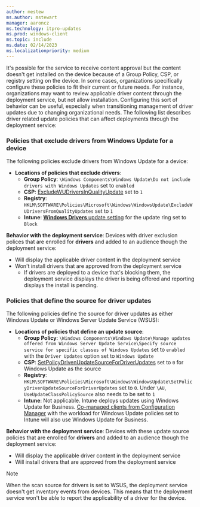 ```yaml
---
author: mestew
ms.author: mstewart
manager: aaroncz
ms.technology: itpro-updates
ms.prod: windows-client
ms.topic: include
ms.date: 02/14/2023
ms.localizationpriority: medium
---
```

<!--This file is shared by deployment-service-drivers.md, deployment-service-troubleshoot.md, and the deployment-service-prerequisites.md articles. Headings may be driven by article context. 7512398 -->

It's possible for the service to receive content approval but the content doesn't get installed on the device because of a Group Policy, CSP, or registry setting on the device. In some cases, organizations specifically configure these policies to fit their current or future needs. For instance, organizations may want to review applicable driver content through the deployment service, but not allow installation. Configuring this sort of behavior can be useful, especially when transitioning management of driver updates due to changing organizational needs. The following list describes driver related update policies that can affect deployments through the deployment service: 

### Policies that exclude drivers from Windows Update for a device

The following policies exclude drivers from Windows Update for a device:

- **Locations of policies that exclude drivers**:
  -  **Group Policy**: `\Windows Components\Windows Update\Do not include drivers with Windows Updates` set to `enabled`
  - **CSP**: [ExcludeWUDriversInQualityUpdate](/windows/client-management/mdm/policy-csp-update#excludewudriversinqualityupdate) set to `1`
  - **Registry**:  `HKLM\SOFTWARE\Policies\Microsoft\Windows\WindowsUpdate\ExcludeWUDriversFromQualityUpdates` set to `1`
  - **Intune**: [**Windows Drivers** update setting](/mem/intune/protect/windows-update-settings#update-settings) for the update ring set to `Block` 

**Behavior with the deployment service**: Devices with driver exclusion polices that are enrolled for **drivers** and added to an audience though the deployment service:
  - Will display the applicable driver content in the deployment service
  - Won't install drivers that are approved from the deployment service
    - If drivers are deployed to a device that's blocking them, the deployment service displays the driver is being offered and reporting displays the install is pending.

### Policies that define the source for driver updates

The following policies define the source for driver updates as either Windows Update or Windows Server Update Service (WSUS):

- **Locations of policies that define an update source**:
  -  **Group Policy**: `\Windows Components\Windows Update\Manage updates offered from Windows Server Update Service\Specify source service for specific classes of Windows Updates` set to `enabled` with the `Driver Updates` option set to `Windows Update`
  - **CSP**: [SetPolicyDrivenUpdateSourceForDriverUpdates](/windows/client-management/mdm/policy-csp-update#setpolicydrivenupdatesourcefordriverupdates) set to `0` for Windows Update as the source
  - **Registry**:  `HKLM\SOFTWARE\Policies\Microsoft\Windows\WindowsUpdate\SetPolicyDrivenUpdateSourceForDriverUpdates` set to `0`. Under `\AU`, `UseUpdateClassPolicySource` also needs to be set to `1`
  - **Intune**: Not applicable. Intune deploys updates using Windows Update for Business. [Co-managed clients from Configuration Manager](/mem/configmgr/comanage/overview?toc=/mem/configmgr/cloud-attach/toc.json&bc=/mem/configmgr/cloud-attach/breadcrumb/toc.json) with the workload for Windows Update policies set to Intune will also use Windows Update for Business.

**Behavior with the deployment service**: Devices with these update source policies that are enrolled for **drivers** and added to an audience though the deployment service:
  - Will display the applicable driver content in the deployment service
  - Will install drivers that are approved from the deployment service

> [!NOTE] 
> When the scan source for drivers is set to WSUS, the deployment service doesn't get inventory events from devices. This means that the deployment service won't be able to report the applicability of a driver for the device. 
